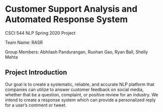 # Customer Support Analysis and Automated Response System
CSCI 544 NLP Spring 2020 Project

Team Name: RASR

Group Members:
Abhilash Pandurangan, Ruohan Gao, Ryan Ball, Shelly Mehta 

## Project Introduction
Our goal is to create a systematic, reliable, and accurate NLP platform that companies can utilize to answer customer feedback on social media, whether that be a question, complaint, or positive review for an industry. We intend to create a response system which can provide a personalized reply for a user’s comment or tweet.
